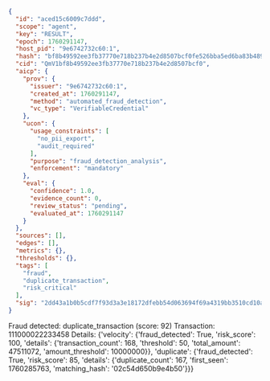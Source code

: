 ```json
{
  "id": "aced15c6009c7ddd",
  "scope": "agent",
  "key": "RESULT",
  "epoch": 1760291147,
  "host_pid": "9e6742732c60:1",
  "hash": "bf8b49592ee3fb37770e718b237b4e2d8507bcf0fe526bba5ed6ba83b489d2fc",
  "cid": "QmV1bf8b49592ee3fb37770e718b237b4e2d8507bcf0",
  "aicp": {
    "prov": {
      "issuer": "9e6742732c60:1",
      "created_at": 1760291147,
      "method": "automated_fraud_detection",
      "vc_type": "VerifiableCredential"
    },
    "ucon": {
      "usage_constraints": [
        "no_pii_export",
        "audit_required"
      ],
      "purpose": "fraud_detection_analysis",
      "enforcement": "mandatory"
    },
    "eval": {
      "confidence": 1.0,
      "evidence_count": 0,
      "review_status": "pending",
      "evaluated_at": 1760291147
    }
  },
  "sources": [],
  "edges": [],
  "metrics": {},
  "thresholds": {},
  "tags": [
    "fraud",
    "duplicate_transaction",
    "risk_critical"
  ],
  "sig": "2dd43a1b0b5cdf7f93d3a3e18172dfebb54d063694f69a4319bb3510cd10aad9"
}
```

Fraud detected: duplicate_transaction (score: 92)
Transaction: 111000022233458
Details: {'velocity': {'fraud_detected': True, 'risk_score': 100, 'details': {'transaction_count': 168, 'threshold': 50, 'total_amount': 47511072, 'amount_threshold': 10000000}}, 'duplicate': {'fraud_detected': True, 'risk_score': 85, 'details': {'duplicate_count': 167, 'first_seen': 1760285763, 'matching_hash': '02c54d650b9e4b50'}}}